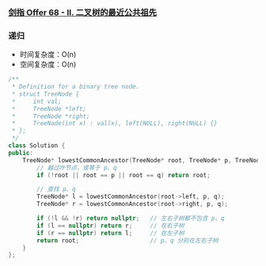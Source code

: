 ### [剑指 Offer 68 - II. 二叉树的最近公共祖先](https://leetcode-cn.com/problems/er-cha-shu-de-zui-jin-gong-gong-zu-xian-lcof/)

### 递归

- 时间复杂度：O(n)
- 空间复杂度：O(n)

```c++
/**
 * Definition for a binary tree node.
 * struct TreeNode {
 *     int val;
 *     TreeNode *left;
 *     TreeNode *right;
 *     TreeNode(int x) : val(x), left(NULL), right(NULL) {}
 * };
 */
class Solution {
public:
    TreeNode* lowestCommonAncestor(TreeNode* root, TreeNode* p, TreeNode* q) {
        // 越过叶节点，或等于 p、q
        if (!root || root == p || root == q) return root;

        // 查找 p、q
        TreeNode* l = lowestCommonAncestor(root->left, p, q);
        TreeNode* r = lowestCommonAncestor(root->right, p, q);

        if (!l && !r) return nullptr;   // 左右子树都不包含 p、q
        if (l == nullptr) return r;     // 在右子树
        if (r == nullptr) return l;     // 在左子树
        return root;                    // p、q 分别在左右子树
    }
};
```
